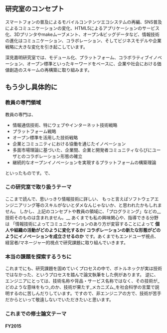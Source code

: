 ## 研究室のコンセプト
スマートフォンの普及によるモバイルコンテンツエコシステムの再編、SNS普及によるコミュニケーションの変化、HTML5によるアプリケーションのサービス化、3Dプリンタやmakeムーブメント、オープン&ビッグデータなど、情報技術の進化はコミュニケーション、コラボレーション、そしてビジネスモデルや企業戦略に大きな変化を引き起こしています。

深見嘉明研究室では、モデュール化、プラットフォーム、コラボラティブイノベーション、オープン標準といったキーワードをベースに、企業や社会における価値創造のスキームの再構築に取り組みます。

## もう少し具体的に
### 教員の専門領域
教員の専門は、

- 情報通信技術、特にウェブやインターネット技術戦略
- プラットフォーム戦略
- オープン標準を活用した技術戦略
- 企業とコミュニティにおける協働を通じたイノベーション
- 多面市場理論に基づいた、企業間、企業と開発者コミュニティならびにユーザとのコラボレーション形態の確立
- 継続的なオープンイノベーションを実現するプラットフォームの構築理論

といったものです。で、

### この研究室で取り扱うテーマ
ここまで読んで、思いっきり情報技術に詳しい、
もっと言えばソフトウェアエンジニアリング等のスキルがないとダメなんじゃないか、と思われたかもしれません。
しかし、上記のコンセプトや教員の領域に、「プログラミング」などの__技術そのものは含まれません。__
あくまでも私の興味関心や、指導できる分野は
「情報技術によってコミュニケーションのあり方が変容することによって
__個人や組織の活動がどのように変化するか/ コラボレーションの新たな形態がどのようにイノベーションを成立させるのか__
です。あくまでもエンドユーザ視点、経営者/マネージャー的視点で研究課題に取り組んでいきます。

### 本当の課題を探索するうちに
これまでにも、研究課題を固めていくプロセスの中で、ボトルネックが実は技術ではなかった、というプロセスを踏んで論文執筆をした例があります。
逆に、エンジニアにとっては、技術名称や背品・サービス名称ではなく、その技術が_どのような意味をもつ_のか、技術が果たす_メカニズム_を社会科学の言葉で説明するのに苦しんだりしています。ですので、非エンジニアの方で、技術が苦手だからといって敬遠しないでいただきたいと思います。

### これまでの修士論文テーマ ###
#### FY2015 ####
